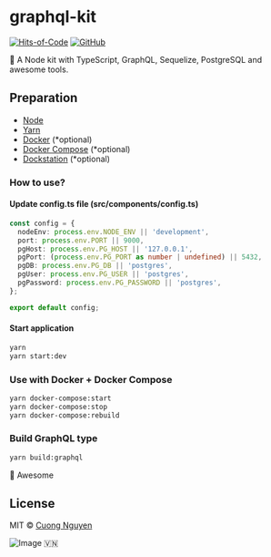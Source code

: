 # graphql-kit

[![Hits-of-Code](https://hitsofcode.com/github/103cuong/graphql-kit)](https://hitsofcode.com/view/github/103cuong/graphql-kit)
[![GitHub](https://img.shields.io/github/license/103cuong/graphql-kit.svg)](https://github.com/103cuong/graphql-kit/blob/master/LICENSE)

🍣 A Node kit with TypeScript, GraphQL, Sequelize, PostgreSQL and awesome tools.

## Preparation

- [Node](https://nodejs.org/en/)
- [Yarn](https://yarnpkg.com/)
- [Docker](https://www.docker.com/) (*optional)
- [Docker Compose](https://docs.docker.com/compose/) (*optional)
- [Dockstation](https://dockstation.io/) (*optional)

### How to use?

#### Update config.ts file (src/components/config.ts)

```typescript
const config = {
  nodeEnv: process.env.NODE_ENV || 'development',
  port: process.env.PORT || 9000,
  pgHost: process.env.PG_HOST || '127.0.0.1',
  pgPort: (process.env.PG_PORT as number | undefined) || 5432,
  pgDB: process.env.PG_DB || 'postgres',
  pgUser: process.env.PG_USER || 'postgres',
  pgPassword: process.env.PG_PASSWORD || 'postgres',
};

export default config;
```

#### Start application

```sh
yarn
yarn start:dev
```

### Use with Docker + Docker Compose

```sh
yarn docker-compose:start
yarn docker-compose:stop
yarn docker-compose:rebuild
```

### Build GraphQL type

```sh
yarn build:graphql
```

🙌 Awesome

## License

MIT © [Cuong Nguyen](https://www.linkedin.com/in/cuong9/)


<!-- INSPIRATIONAL_QUOTE_START -->
![Image](https://github.com/user-attachments/assets/9d3847b4-d01e-4e62-b18e-12706b955cf3)
🇻🇳
<!-- INSPIRATIONAL_QUOTE_END -->
